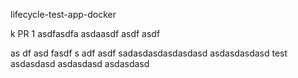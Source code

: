 lifecycle-test-app-docker


k
PR 1
asdfasdfa
asdaasdf asdf asdf

as
df asd fasdf
s
adf asdf
sadasdasdasdasdasd
asdasdasdasd
test
asdasdasd
asdasdasd
asdasdasd

